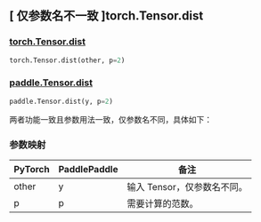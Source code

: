 ## [ 仅参数名不一致 ]torch.Tensor.dist

### [torch.Tensor.dist](https://pytorch.org/docs/stable/generated/torch.Tensor.dist.html?highlight=dist#torch.Tensor.dist)

```python
torch.Tensor.dist(other, p=2)
```

### [paddle.Tensor.dist](https://www.paddlepaddle.org.cn/documentation/docs/zh/develop/api/paddle/Tensor_cn.html#dist-y-p-2)

```python
paddle.Tensor.dist(y, p=2)
```

两者功能一致且参数用法一致，仅参数名不同，具体如下：

### 参数映射

| PyTorch | PaddlePaddle | 备注                        |
| ------- | ------------ | --------------------------- |
| other   | y            | 输入 Tensor，仅参数名不同。 |
| p       | p            | 需要计算的范数。            |
